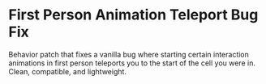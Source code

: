 # First Person Animation Teleport Bug Fix
Behavior patch that fixes a vanilla bug where starting certain interaction animations in first person teleports you to the start of the cell you were in. Clean, compatible, and lightweight.
